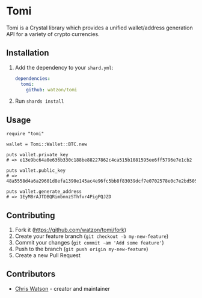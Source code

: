 # Tomi

Tomi is a Crystal library which provides a unified wallet/address generation API for a variety of crypto currencies.

## Installation

1. Add the dependency to your `shard.yml`:

   ```yaml
   dependencies:
     tomi:
       github: watzon/tomi
   ```

2. Run `shards install`

## Usage

```crystal
require "tomi"

wallet = Tomi::Wallet::BTC.new

puts wallet.private_key
# => e13e9bc64a0e636b330c188be88227862c4ca515b1081595ee6ff5796e7e1cb2

puts wallet.public_key
# => 48a5558d4a6a29601d8efa1390e145ac4e96fc5bb8f83039dcf7e0702578e0c7e2bd50500c69908bb1569e1dbceaf8b0baaa8ede672d633aa2a57d3b40dbde40a

puts wallet.generate_address
# => 1EyM8rAJTDBQRimbnnzSThfvr4PigPQJZD
```

## Contributing

1. Fork it (<https://github.com/watzon/tomi/fork>)
2. Create your feature branch (`git checkout -b my-new-feature`)
3. Commit your changes (`git commit -am 'Add some feature'`)
4. Push to the branch (`git push origin my-new-feature`)
5. Create a new Pull Request

## Contributors

- [Chris Watson](https://github.com/watzon) - creator and maintainer
